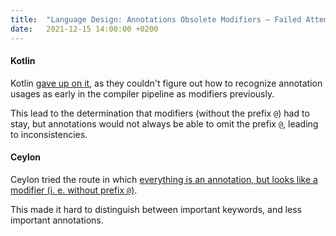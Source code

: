 ```yaml
---
title:  "Language Design: Annotations Obsolete Modifiers – Failed Attempts"
date:   2021-12-15 14:00:00 +0200
---
```


#### Kotlin

Kotlin [gave up on it](https://blog.jetbrains.com/kotlin/2015/08/modifiers-vs-annotations/), as they couldn't figure out
how to recognize annotation usages as early in the compiler pipeline as modifiers previously.

This lead to the determination that modifiers (without the prefix `@`) had to stay, but annotations would not always be
able to omit the prefix `@`, leading to inconsistencies.


#### Ceylon

Ceylon tried the route in which [everything is an annotation, but looks like a modifier (i. e. without prefix `@`)](https://ceylon-lang.org/documentation/1.3/reference/structure/annotation/).

This made it hard to distinguish between important keywords, and less important annotations.
